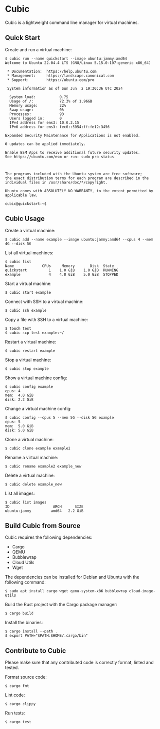 # Cubic

Cubic is a lightweight command line manager for virtual machines.

## Quick Start

Create and run a virtual machine:
```
$ cubic run --name quickstart --image ubuntu:jammy:amd64
Welcome to Ubuntu 22.04.4 LTS (GNU/Linux 5.15.0-107-generic x86_64)

 * Documentation:  https://help.ubuntu.com
 * Management:     https://landscape.canonical.com
 * Support:        https://ubuntu.com/pro

 System information as of Sun Jun  2 19:30:36 UTC 2024

  System load:           0.75
  Usage of /:            72.3% of 1.96GB
  Memory usage:          22%
  Swap usage:            0%
  Processes:             93
  Users logged in:       0
  IPv4 address for ens3: 10.0.2.15
  IPv6 address for ens3: fec0::5054:ff:fe12:3456

Expanded Security Maintenance for Applications is not enabled.

0 updates can be applied immediately.

Enable ESM Apps to receive additional future security updates.
See https://ubuntu.com/esm or run: sudo pro status



The programs included with the Ubuntu system are free software;
the exact distribution terms for each program are described in the
individual files in /usr/share/doc/*/copyright.

Ubuntu comes with ABSOLUTELY NO WARRANTY, to the extent permitted by
applicable law.

cubic@quickstart:~$
```

## Cubic Usage

Create a virtual machine:
```
$ cubic add --name example --image ubuntu:jammy:amd64 --cpus 4 --mem 4G --disk 5G
```

List all virtual machines:
```
$ cubic list
Name             CPUs     Memory       Disk  State     
quickstart          1    1.0 GiB    1.0 GiB  RUNNING 
example             4    4.0 GiB    5.0 GiB  STOPPED 
```

Start a virtual machine:
```
$ cubic start example
```

Connect with SSH to a virtual machine:
```
$ cubic ssh example
```

Copy a file with SSH to a virtual machine:
```
$ touch test
$ cubic scp test example:~/
```

Restart a virtual machine:
```
$ cubic restart example 
```

Stop a virtual machine:
```
$ cubic stop example 
```

Show a virtual machine config:
```
$ cubic config example 
cpus: 4 
mem:  4.0 GiB
disk: 2.2 GiB
```
Change a virtual machine config:
```
$ cubic config --cpus 5 --mem 5G --disk 5G example
cpus: 5 
mem:  5.0 GiB
disk: 5.0 GiB
```

Clone a virtual machine:
```
$ cubic clone example example2
```

Rename a virtual machine:
```
$ cubic rename example2 example_new
```

Delete a virtual machine:
```
$ cubic delete example_new
```

List all images:
```
$ cubic list images
ID                    ARCH      SIZE
ubuntu:jammy         amd64   2.2 GiB
```

## Build Cubic from Source

Cubic requires the following dependencies:
  - Cargo
  - QEMU
  - Bubblewrap
  - Cloud Utils
  - Wget

The dependencies can be installed for Debian and Ubuntu with the following command:
```
$ sudo apt install cargo wget qemu-system-x86 bubblewrap cloud-image-utils
```

Build the Rust project with the Cargo package manager:
```
$ cargo build
```

Install the binaries:
```
$ cargo install --path .
$ export PATH="$PATH:$HOME/.cargo/bin"
```

## Contribute to Cubic

Please make sure that any contributed code is correctly format, linted and tested.

Format source code:
```
$ cargo fmt
```

Lint code:
```
$ cargo clippy
```

Run tests:
```
$ cargo test
```
